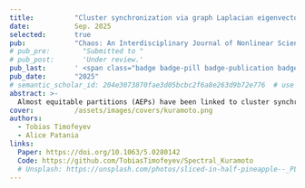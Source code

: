 ```yaml
---
title:          "Cluster synchronization via graph Laplacian eigenvectors"
date:           Sep. 2025
selected:       true
pub:            "Chaos: An Interdisciplinary Journal of Nonlinear Science"
# pub_pre:        "Submitted to "
# pub_post:       'Under review.'
pub_last:       ' <span class="badge badge-pill badge-publication badge-success">Spotlight</span>'
pub_date:       "2025"
# semantic_scholar_id: 204e3073870fae3d05bcbc2f6a8e263d9b72e776  # use this to retrieve citation count
abstract: >-
  Almost equitable partitions (AEPs) have been linked to cluster synchronization in oscillatory systems, highlighting the importance of structure in collective network dynamics. We provide a general spectral framework that formalizes this connection, showing how eigenvectors associated with AEPs span a subspace of the Laplacian spectrum that governs partition-induced synchronization behavior. This offers a principled reduction of network dynamics, allowing clustered states to be understood in terms of quotient graph projections. Our approach clarifies the conditions under which transient hierarchical clustering and multi-frequency synchronization emerge, and connects these dynamical phenomena directly to network symmetry and community structure. In doing so, we bridge a critical gap between static topology and dynamic behavior-namely, the lack of a spectral method for analyzing synchronization in networks that exhibit exact or approximate structural regularity. Perfect AEPs are rare in real-world networks since most have some degree of irregularity or noise. We define a relaxation of an AEP we call a quasi-equitable partition at level  (QEP). QEPs can preserve many of the clustering-relevant properties of AEPs while tolerating structural imperfections and noise. This extension enables us to describe synchronization behavior in more realistic scenarios, where ideal symmetries are rarely present. Our findings have important implications for understanding synchronization patterns in real-world networks, from neural circuits to power grids.
cover:          /assets/images/covers/kuramoto.png
authors:
  - Tobias Timofeyev
  - Alice Patania
links:
  Paper: https://doi.org/10.1063/5.0280142
  Code: https://github.com/TobiasTimofeyev/Spectral_Kuramoto
  # Unsplash: https://unsplash.com/photos/sliced-in-half-pineapple--_PLJZmHZzk
---
```

